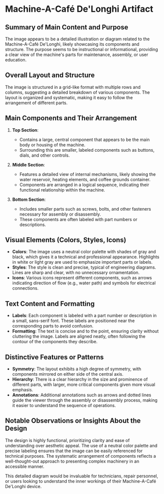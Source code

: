# Machine-A-Café De'Longhi Artifact

## Summary of Main Content and Purpose
The image appears to be a detailed illustration or diagram related to the Machine-A-Café De'Longhi, likely showcasing its components and structure. The purpose seems to be instructional or informational, providing a clear view of the machine's parts for maintenance, assembly, or user education.

## Overall Layout and Structure
The image is structured in a grid-like format with multiple rows and columns, suggesting a detailed breakdown of various components. The layout is organized and systematic, making it easy to follow the arrangement of different parts.

## Main Components and Their Arrangement

1. **Top Section**:
   - Contains a large, central component that appears to be the main body or housing of the machine.
   - Surrounding this are smaller, labeled components such as buttons, dials, and other controls.

2. **Middle Section**:
   - Features a detailed view of internal mechanisms, likely showing the water reservoir, heating elements, and coffee grounds container.
   - Components are arranged in a logical sequence, indicating their functional relationship within the machine.

3. **Bottom Section**:
   - Includes smaller parts such as screws, bolts, and other fasteners necessary for assembly or disassembly.
   - These components are often labeled with part numbers or descriptions.

## Visual Elements (Colors, Styles, Icons)

- **Colors**: The image uses a neutral color palette with shades of gray and black, which gives it a technical and professional appearance. Highlights in white or light gray are used to emphasize important parts or labels.
- **Styles**: The style is clean and precise, typical of engineering diagrams. Lines are sharp and clear, with no unnecessary ornamentation.
- **Icons**: Various icons represent different components, such as arrows indicating direction of flow (e.g., water path) and symbols for electrical connections.

## Text Content and Formatting

- **Labels**: Each component is labeled with a part number or description in a small, sans-serif font. These labels are positioned near the corresponding parts to avoid confusion.
- **Formatting**: The text is concise and to the point, ensuring clarity without cluttering the image. Labels are aligned neatly, often following the contour of the components they describe.

## Distinctive Features or Patterns

- **Symmetry**: The layout exhibits a high degree of symmetry, with components mirrored on either side of the central axis.
- **Hierarchy**: There is a clear hierarchy in the size and prominence of different parts, with larger, more critical components given more visual emphasis.
- **Annotations**: Additional annotations such as arrows and dotted lines guide the viewer through the assembly or disassembly process, making it easier to understand the sequence of operations.

## Notable Observations or Insights About the Design

The design is highly functional, prioritizing clarity and ease of understanding over aesthetic appeal. The use of a neutral color palette and precise labeling ensures that the image can be easily referenced for technical purposes. The systematic arrangement of components reflects a well-thought-out approach to presenting complex machinery in an accessible manner.

This detailed diagram would be invaluable for technicians, repair personnel, or users looking to understand the inner workings of their Machine-A-Café De'Longhi device.